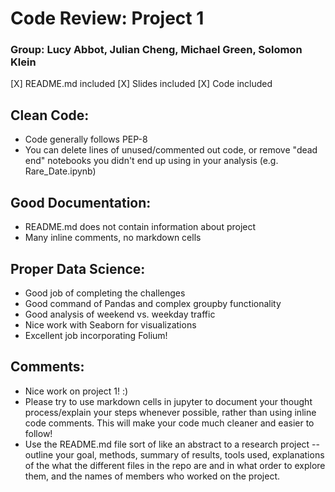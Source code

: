 # Code Review: Project 1

### Group: Lucy Abbot, Julian Cheng, Michael Green, Solomon Klein

[X] README.md included
[X] Slides included
[X] Code included

## Clean Code:

- Code generally follows PEP-8
- You can delete lines of unused/commented out code, or remove "dead end" notebooks you didn't end up using in your analysis (e.g. Rare_Date.ipynb)

## Good Documentation:

- README.md does not contain information about project
- Many inline comments, no markdown cells

## Proper Data Science:

- Good job of completing the challenges
- Good command of Pandas and complex groupby functionality
- Good analysis of weekend vs. weekday traffic
- Nice work with Seaborn for visualizations
- Excellent job incorporating Folium!

## Comments:

- Nice work on project 1! :)
- Please try to use markdown cells in jupyter to document your thought process/explain your steps whenever possible, rather than using inline code comments. This will make your code much cleaner and easier to follow!
- Use the README.md file sort of like an abstract to a research project -- outline your goal, methods, summary of results, tools used, explanations of the what the different files in the repo are and in what order to explore them, and the names of members who worked on the project.
